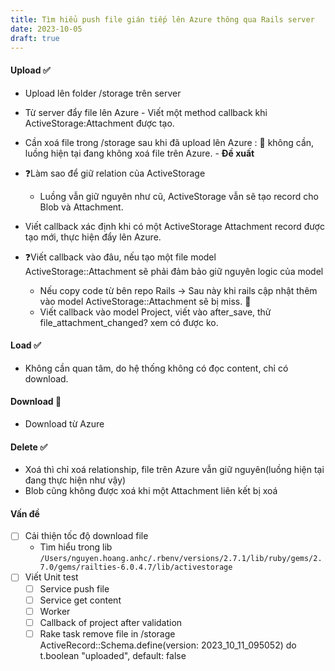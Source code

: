 ```yaml
---
title: Tìm hiểu push file gián tiếp lên Azure thông qua Rails server
date: 2023-10-05
draft: true
---
```

#### Upload ✅
- Upload lên folder /storage trên server
- Từ server đẩy file lên Azure - Viết một method callback khi ActiveStorage:Attachment được tạo.
- Cần xoá file trong /storage sau khi đã upload lên Azure : 🚫 không cần, luồng hiện tại đang không xoá file trên Azure. - **Đề xuất**

- ❓Làm sao để giữ relation của ActiveStorage
	- Luồng vẫn giữ nguyên như cũ, ActiveStorage vẫn sẽ tạo record cho Blob và Attachment.

- Viết callback xác định khi có một ActiveStorage Attachment record được tạo mới, thực hiện đẩy lên Azure.
- ❓Viết callback vào đâu, nếu tạo một file model ActiveStorage::Attachment sẽ phải đảm bảo giữ nguyên logic của model
	- Nếu copy code từ bên repo Rails -> Sau này khi rails cập nhật thêm vào model ActiveStorage::Attachment sẽ bị miss. 🚫
	- Viết callback vào model Project, viết vào after_save, thử file_attachment_changed? xem có được ko.
#### Load ✅
- Không cần quan tâm, do hệ thống không có đọc content, chỉ có download.
#### Download 🚧
- Download từ Azure 
#### Delete ✅
-  Xoá thì chỉ xoá relationship, file trên Azure vẫn giữ nguyên(luồng hiện tại đang thực hiện như vậy)
- Blob cũng không được xoá khi một Attachment liên kết bị xoá


#### Vấn đề
- [ ] Cải thiện tốc độ download file
	- Tìm hiểu trong lib `/Users/nguyen.hoang.anhc/.rbenv/versions/2.7.1/lib/ruby/gems/2.7.0/gems/railties-6.0.4.7/lib/activestorage`
- [ ] Viết Unit test
	- [ ] Service push file
	- [ ] Service get content
	- [ ] Worker
	- [ ] Callback of project after validation
	- [ ] Rake task remove file in /storage
ActiveRecord::Schema.define(version: 2023_10_11_095052) do
t.boolean "uploaded", default: false